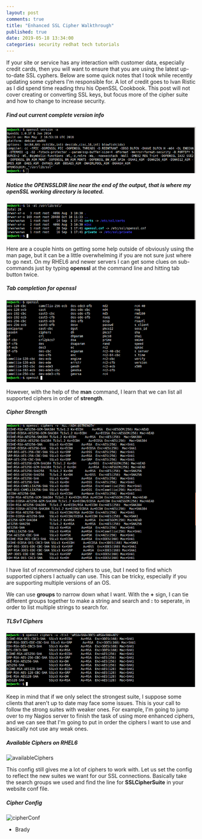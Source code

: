 ```yaml
---
layout: post
comments: true
title: "Enhanced SSL Cipher Walkthrough"
published: true
date: 2019-05-18 13:34:00
categories: security redhat tech tutorials
---
```


If your site or service has any interaction with customer data, especially credit cards, then you will want to ensure that you are using the latest up-to-date SSL cyphers. Below are some quick notes that I took while recently updating some cyphers I'm responsible for. A lot of credit goes to Ivan Ristic as I did spend time reading thru his OpenSSL Cookbook. This post will not cover creating or converting SSL keys, but focus more of the cipher suite and how to change to increase security.

##### Find out current complete version info
![opensslVersionA](/images/openSSL_versionA.png)

##### Notice the **OPENSSLDIR** line near the end of the output, that is where my openSSL working directory is located.
![SSLdirStruct](/images/SSLdirStruct.png)

Here are a couple hints on getting some help outside of obviously using the man page, but it can be a little overwhelming if you are not sure just where to go next.  On my RHEL6 and newer servers I can get some clues on sub-commands just by typing **openssl** at the command line and hitting tab button twice.

##### Tab completion for openssl
![tabtabOpenSSL](/images/tabtabOpenSSL.png)

However, with the help of the **man** command, I learn that we can list all supported ciphers in order of **strength**.

##### Cipher Strength
![cipherListbyStrength](/images/cipherListbyStrength.png)

I have list of _recommended_ ciphers to use, but I need to find which supported ciphers I actually can use. This can be tricky, especially if you are supporting multiple versions of an OS.

We can use **groups** to narrow down what I want. With the **+** sign, I can tie different groups together to make a string and search and **:** to seperate, in order to list multiple strings to search for.

##### TLSv1 Ciphers
![shortList](/images/shortList.png)

Keep in mind that if we only select the strongest suite, I suppose some clients that aren't up to date may face some issues. This is your call to follow the strong suites with weaker ones. For example, I'm going to jump over to my Nagios server to finish the task of using more enhanced ciphers, and we can see that I'm going to put in order the ciphers I want to use and basically not use any weak ones.

##### Available Ciphers on RHEL6
![availableCiphers](/image/nagiosCiphers)

This config still gives me a lot of ciphers to work with.  Let us set the config to reflect the new suites we want for our SSL connections.  Basically take the search groups we used and find the line for **SSLCipherSuite** in your website conf file.

##### Cipher Config
![cipherConf](/images/cipherConf)



- Brady